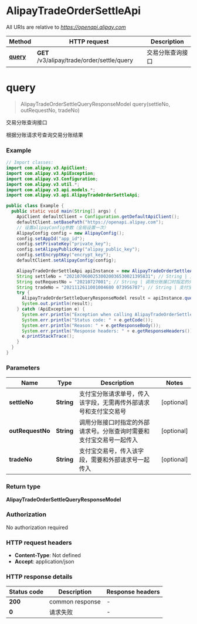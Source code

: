 # AlipayTradeOrderSettleApi

All URIs are relative to *https://openapi.alipay.com*

| Method | HTTP request | Description |
|------------- | ------------- | -------------|
| [**query**](AlipayTradeOrderSettleApi.md#query) | **GET** /v3/alipay/trade/order/settle/query | 交易分账查询接口 |


<a name="query"></a>
# **query**
> AlipayTradeOrderSettleQueryResponseModel query(settleNo, outRequestNo, tradeNo)

交易分账查询接口

根据分账请求号查询交易分账结果

### Example
```java
// Import classes:
import com.alipay.v3.ApiClient;
import com.alipay.v3.ApiException;
import com.alipay.v3.Configuration;
import com.alipay.v3.util.*;
import com.alipay.v3.api.models.*;
import com.alipay.v3.api.AlipayTradeOrderSettleApi;

public class Example {
  public static void main(String[] args) {
    ApiClient defaultClient = Configuration.getDefaultApiClient();
    defaultClient.setBasePath("https://openapi.alipay.com");
    // 设置alipayConfig参数（全局设置一次）
    AlipayConfig config = new AlipayConfig();
    config.setAppId("app_id");
    config.setPrivateKey("private_key");
    config.setAlipayPublicKey("alipay_public_key");
    config.setEncryptKey("encrypt_key");
    defaultClient.setAlipayConfig(config);

    AlipayTradeOrderSettleApi apiInstance = new AlipayTradeOrderSettleApi(defaultClient);
    String settleNo = "20210706002530020036530021395831"; // String | 支付宝分账请求单号，传入该字段，无需再传外部请求号和支付宝交易号
    String outRequestNo = "20210727001"; // String | 调用分账接口时指定的外部请求号。分账查询时需要和支付宝交易号一起传入
    String tradeNo = "2021112611001004680 073956707"; // String | 支付宝交易号，传入该字段，需要和外部请求号一起传入
    try {
      AlipayTradeOrderSettleQueryResponseModel result = apiInstance.query(settleNo, outRequestNo, tradeNo);
      System.out.println(result);
    } catch (ApiException e) {
      System.err.println("Exception when calling AlipayTradeOrderSettleApi#query");
      System.err.println("Status code: " + e.getCode());
      System.err.println("Reason: " + e.getResponseBody());
      System.err.println("Response headers: " + e.getResponseHeaders());
      e.printStackTrace();
    }
  }
}
```

### Parameters

| Name | Type | Description  | Notes |
|------------- | ------------- | ------------- | -------------|
| **settleNo** | **String**| 支付宝分账请求单号，传入该字段，无需再传外部请求号和支付宝交易号 | [optional] |
| **outRequestNo** | **String**| 调用分账接口时指定的外部请求号。分账查询时需要和支付宝交易号一起传入 | [optional] |
| **tradeNo** | **String**| 支付宝交易号，传入该字段，需要和外部请求号一起传入 | [optional] |

### Return type

**AlipayTradeOrderSettleQueryResponseModel**

### Authorization

No authorization required

### HTTP request headers

 - **Content-Type**: Not defined
 - **Accept**: application/json

### HTTP response details
| Status code | Description | Response headers |
|-------------|-------------|------------------|
| **200** | common response |  -  |
| **0** | 请求失败 |  -  |

